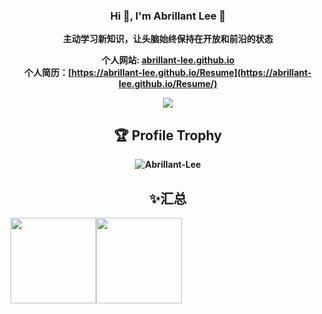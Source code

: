 <h3 align="center">Hi 👋, I'm Abrillant Lee 🚀</h3>

<div align="center">
<b>主动学习新知识，让头脑始终保持在开放和前沿的状态<br>

个人网站: [abrillant-lee.github.io](https://abrillant-lee.github.io)<br>
个人简历：[https://abrillant-lee.github.io/Resume](https://abrillant-lee.github.io/Resume/)<br>
</div>
<div align="center">
  <div>
    <a href="https://blog.sunguoqi.com/">
      <img src="https://readme-typing-svg.demolab.com?font=Fira+Code&pause=1000&width=435&lines=Shy&ensp;yet&ensp;fearless,&ensp;senior&ensp;yet&ensp;persisten"&center=true&size=27" />
    </a>
  </div>
</div>
<div align="center">

## 🏆 Profile Trophy

<p align="center">
    <img src="https://github-profile-trophy.vercel.app/?username=Abrillant-Lee&title=Stars,Followers,MultiLanguage,Commits,Issues&margin-w=15&margin-h=15" alt="Abrillant-Lee" />
</p>

## ✨汇总

</div>

 <img align="" height="137px" src="https://github-readme-stats.vercel.app/api?username=Abrillant-Lee&hide_title=true&hide_border=true&show_icons=true&include_all_commits=true&line_height=21&bg_color=0,EC6C6C,FFD479,FFFC79,73FA79&theme=graywhite&locale=cn" /><img align="" height="137px" src="https://github-readme-stats.vercel.app/api/top-langs/?username=Abrillant-Lee&hide_title=true&hide_border=true&layout=compact&bg_color=0,73FA79,73FDFF,D783FF&theme=graywhite&locale=cn" />
